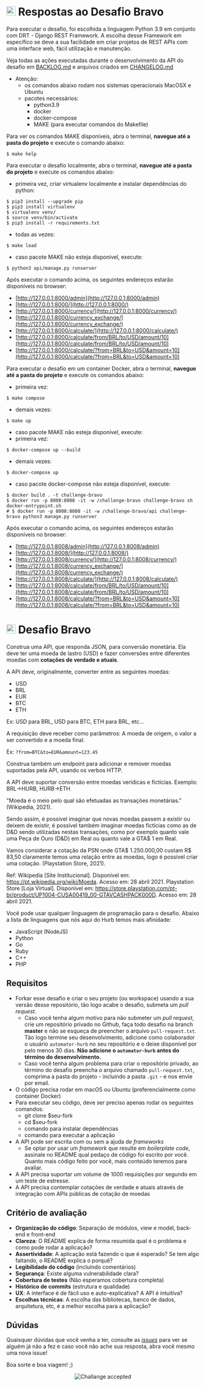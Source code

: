 # <img src="https://avatars1.githubusercontent.com/u/7063040?v=4&s=200.jpg" alt="Hurb" width="24" /> Respostas ao Desafio Bravo

Para executar o desafio, foi escolhida a linguagem Python 3.9 em conjunto com DRT - Django REST Framework.
A escolha desse Framework em específico se deve a sua facilidade em criar projetos de REST APIs com uma interface web,
fácil utilização e manutenção.

Veja todas as ações executadas durante o desenvolvimento da API do desafio em [BACKLOG.md](BACKLOG.md)
e arquivos criados em [CHANGELOG.md](CHANGELOG.md)

- Atenção:
  - os comandos abaixo rodam nos sistemas operacionais MacOSX e Ubuntu
  - pacotes necessários:
    - python3.9
    - docker
    - docker-compose
    - MAKE (para executar comandos do Makefile)

Para ver os comandos MAKE disponíveis, abra o terminal, **navegue até a pasta do projeto** e execute o comando abaixo:
```shell
$ make help
```

Para executar o desafio localmente, abra o terminal, **navegue até a pasta do projeto** e execute os comandos abaixo:
 - primeira vez, criar virtualenv localmente e instalar dependências do python:
```shell
$ pip3 install --upgrade pip
$ pip3 install virtualenv
$ virtualenv venv/
$ source venv/bin/activate
$ pip3 install -r requirements.txt
```
 - todas as vezes:
```shell
$ make load
```
 - caso pacote MAKE não esteja disponível, execute:
```shell
$ python3 api/manage.py runserver
```
Após executar o comando acima, os seguintes endereços estarão disponíveis no browser:
- [http://127.0.0.1:8000/admin](http://127.0.0.1:8000/admin)
- [http://127.0.0.1:8000/](http://127.0.0.1:8000/)
- [http://127.0.0.1:8000/currency/](http://127.0.0.1:8000/currency/)
- [http://127.0.0.1:8000/currency_exchange/](http://127.0.0.1:8000/currency_exchange/)
- [http://127.0.0.1:8000/calculate/](http://127.0.0.1:8000/calculate/)
- [http://127.0.0.1:8000/calculate/from/BRL/to/USD/amount/10](http://127.0.0.1:8000/calculate/from/BRL/to/USD/amount/10)
- [http://127.0.0.1:8000/calculate/?from=BRL&to=USD&amount=10](http://127.0.0.1:8000/calculate/?from=BRL&to=USD&amount=10)

Para executar o desafio em um container Docker, abra o terminal, **navegue até a pasta do projeto** e execute os comandos abaixo:
- primeira vez:
```shell
$ make compose
```
- demais vezes:
```shell
$ make up
```
- caso pacote MAKE não esteja disponível, execute:
- primeira vez:
```shell
$ docker-compose up --build
```
- demais vezes:
```shell
$ docker-compose up
```
- caso pacote docker-compose não esteja disponível, execute:
```shell
$ docker build . -t challenge-bravo
$ docker run -p 8008:8008 -it -w /challenge-bravo challenge-bravo sh docker-entrypoint.sh
# $ docker run -p 8008:8008 -it -w /challenge-bravo/api challenge-bravo python3 manage.py runserver
```
Após executar o comando acima, os seguintes endereços estarão disponíveis no browser:
- [http://127.0.0.1:8008/admin](http://127.0.0.1:8008/admin)
- [http://127.0.0.1:8008/](http://127.0.0.1:8008/)
- [http://127.0.0.1:8008/currency/](http://127.0.0.1:8008/currency/)
- [http://127.0.0.1:8008/currency_exchange/](http://127.0.0.1:8008/currency_exchange/)
- [http://127.0.0.1:8008/calculate/](http://127.0.0.1:8008/calculate/)
- [http://127.0.0.1:8008/calculate/from/BRL/to/USD/amount/10](http://127.0.0.1:8008/calculate/from/BRL/to/USD/amount/10)
- [http://127.0.0.1:8008/calculate/?from=BRL&to=USD&amount=10](http://127.0.0.1:8008/calculate/?from=BRL&to=USD&amount=10)

# <img src="https://avatars1.githubusercontent.com/u/7063040?v=4&s=200.jpg" alt="Hurb" width="24" /> Desafio Bravo

Construa uma API, que responda JSON, para conversão monetária. Ela deve ter uma moeda de lastro (USD) e fazer conversões entre diferentes moedas com **cotações de verdade e atuais**.

A API deve, originalmente, converter entre as seguintes moedas:

-   USD
-   BRL
-   EUR
-   BTC
-   ETH

Ex: USD para BRL, USD para BTC, ETH para BRL, etc...

A requisição deve receber como parâmetros: A moeda de origem, o valor a ser convertido e a moeda final.

Ex: `?from=BTC&to=EUR&amount=123.45`

Construa também um endpoint para adicionar e remover moedas suportadas pela API, usando os verbos HTTP.

A API deve suportar conversão entre moedas verídicas e fictícias. Exemplo: BRL->HURB, HURB->ETH

"Moeda é o meio pelo qual são efetuadas as transações monetárias." (Wikipedia, 2021).

Sendo assim, é possível imaginar que novas moedas passem a existir ou deixem de existir, é possível também imaginar moedas fictícias como as de D&D sendo utilizadas nestas transações, como por exemplo quanto vale uma Peça de Ouro (D&D) em Real ou quanto vale a GTA$ 1 em Real.

Vamos considerar a cotação da PSN onde GTA$ 1.250.000,00 custam R$ 83,50 claramente temos uma relação entre as moedas, logo é possível criar uma cotação. (Playstation Store, 2021).

Ref:
Wikipedia [Site Institucional]. Disponível em: <https://pt.wikipedia.org/wiki/Moeda>. Acesso em: 28 abril 2021.
Playstation Store [Loja Virtual]. Disponível em: <https://store.playstation.com/pt-br/product/UP1004-CUSA00419_00-GTAVCASHPACK000D>. Acesso em: 28 abril 2021.

Você pode usar qualquer linguagem de programação para o desafio. Abaixo a lista de linguagens que nós aqui do Hurb temos mais afinidade:

-   JavaScript (NodeJS)
-   Python
-   Go
-   Ruby
-   C++
-   PHP

## Requisitos

-   Forkar esse desafio e criar o seu projeto (ou workspace) usando a sua versão desse repositório, tão logo acabe o desafio, submeta um _pull request_.
    -   Caso você tenha algum motivo para não submeter um _pull request_, crie um repositório privado no Github, faça todo desafio na branch **master** e não se esqueça de preencher o arquivo `pull-request.txt`. Tão logo termine seu desenvolvimento, adicione como colaborador o usuário `automator-hurb` no seu repositório e o deixe disponível por pelo menos 30 dias. **Não adicione o `automator-hurb` antes do término do desenvolvimento.**
    -   Caso você tenha algum problema para criar o repositório privado, ao término do desafio preencha o arquivo chamado `pull-request.txt`, comprima a pasta do projeto - incluindo a pasta `.git` - e nos envie por email.
-   O código precisa rodar em macOS ou Ubuntu (preferencialmente como container Docker)
-   Para executar seu código, deve ser preciso apenas rodar os seguintes comandos:
    -   git clone \$seu-fork
    -   cd \$seu-fork
    -   comando para instalar dependências
    -   comando para executar a aplicação
-   A API pode ser escrita com ou sem a ajuda de _frameworks_
    -   Se optar por usar um _framework_ que resulte em _boilerplate code_, assinale no README qual pedaço de código foi escrito por você. Quanto mais código feito por você, mais conteúdo teremos para avaliar.
-   A API precisa suportar um volume de 1000 requisições por segundo em um teste de estresse.
-   A API precisa contemplar cotações de verdade e atuais através de integração com APIs públicas de cotação de moedas

## Critério de avaliação

-   **Organização do código**: Separação de módulos, view e model, back-end e front-end
-   **Clareza**: O README explica de forma resumida qual é o problema e como pode rodar a aplicação?
-   **Assertividade**: A aplicação está fazendo o que é esperado? Se tem algo faltando, o README explica o porquê?
-   **Legibilidade do código** (incluindo comentários)
-   **Segurança**: Existe alguma vulnerabilidade clara?
-   **Cobertura de testes** (Não esperamos cobertura completa)
-   **Histórico de commits** (estrutura e qualidade)
-   **UX**: A interface é de fácil uso e auto-explicativa? A API é intuitiva?
-   **Escolhas técnicas**: A escolha das bibliotecas, banco de dados, arquitetura, etc, é a melhor escolha para a aplicação?

## Dúvidas

Quaisquer dúvidas que você venha a ter, consulte as [_issues_](https://github.com/HurbCom/challenge-bravo/issues) para ver se alguém já não a fez e caso você não ache sua resposta, abra você mesmo uma nova issue!

Boa sorte e boa viagem! ;)

<p align="center">
  <img src="ca.jpg" alt="Challange accepted" />
</p>

